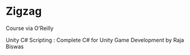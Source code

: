 # Zigzag

Course via O'Reilly

Unity C# Scripting : Complete C# for Unity Game Development by Raja Biswas
